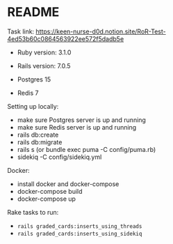 # README

Task link: https://keen-nurse-d0d.notion.site/RoR-Test-4ed53b60c0864563922ee572f5dadb5e

* Ruby version: 3.1.0

* Rails version: 7.0.5

* Postgres 15

* Redis 7

Setting up locally:
- make sure Postgres server is up and running
- make sure Redis server is up and running
- rails db:create
- rails db:migrate
- rails s  (or bundle exec puma -C config/puma.rb)
- sidekiq -C config/sidekiq.yml

Docker:
- install docker and docker-compose
- docker-compose build
- docker-compose up

Rake tasks to run:
- `rails graded_cards:inserts_using_threads`
- `rails graded_cards:inserts_using_sidekiq`
